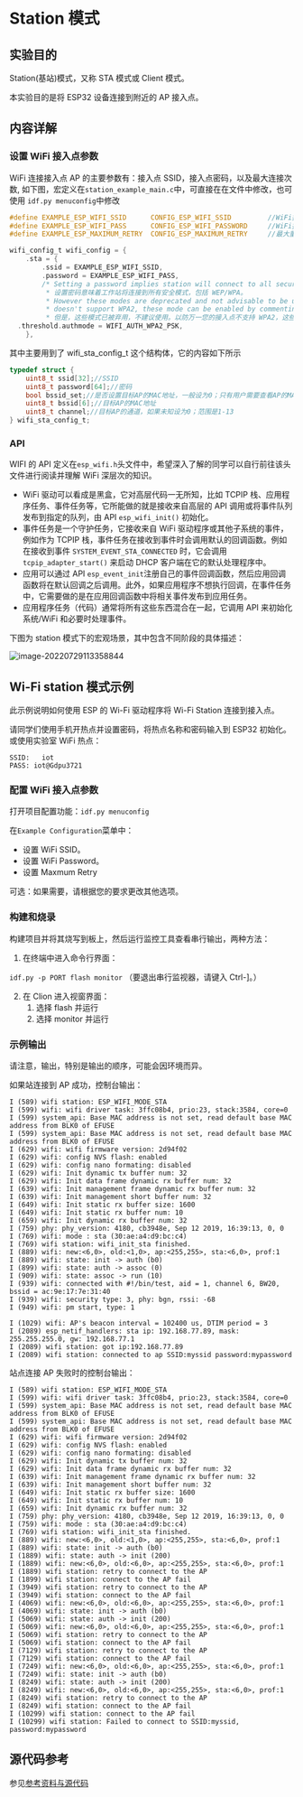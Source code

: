 # Station 模式

## 实验目的

Station(基站)模式，又称 STA 模式或 Client 模式。

本实验目的是将 ESP32 设备连接到附近的 AP 接入点。

## 内容详解

### 设置 WiFi 接入点参数

WiFi 连接接入点 AP 的主要参数有：接入点 SSID，接入点密码，以及最大连接次数, 如下图，宏定义在`station_example_main.c`中，可直接在在文件中修改，也可使用 `idf.py menuconfig`中修改

```c
#define EXAMPLE_ESP_WIFI_SSID      CONFIG_ESP_WIFI_SSID			//WiFi接入点名
#define EXAMPLE_ESP_WIFI_PASS      CONFIG_ESP_WIFI_PASSWORD		//WiFi接入点密码
#define EXAMPLE_ESP_MAXIMUM_RETRY  CONFIG_ESP_MAXIMUM_RETRY		//最大重连次数
```

```c
wifi_config_t wifi_config = {
    .sta = {
        .ssid = EXAMPLE_ESP_WIFI_SSID,
        .password = EXAMPLE_ESP_WIFI_PASS,
        /* Setting a password implies station will connect to all security modes including WEP/WPA.
         * 设置密码意味着工作站将连接到所有安全模式，包括 WEP/WPA。
         * However these modes are deprecated and not advisable to be used. Incase your Access point
         * doesn't support WPA2, these mode can be enabled by commenting below line
         * 但是，这些模式已被弃用，不建议使用。以防万一您的接入点不支持 WPA2，这些模式可以通过下面的注释来启用*/
  .threshold.authmode = WIFI_AUTH_WPA2_PSK,
    },
```

其中主要用到了 wifi_sta_config_t 这个结构体，它的内容如下所示

```c
typedef struct {
    uint8_t ssid[32];//SSID
    uint8_t password[64];//密码
    bool bssid_set;//是否设置目标AP的MAC地址，一般设为0；只有用户需要查看AP的MAC地址时才设为1
    uint8_t bssid[6];//目标AP的MAC地址
    uint8_t channel;//目标AP的通道，如果未知设为0；范围是1-13
} wifi_sta_config_t;
```

### API

WIFI 的 API 定义在`esp_wifi.h`头文件中，希望深入了解的同学可以自行前往该头文件进行阅读并理解 WiFi 深层次的知识。

- WiFi 驱动可以看成是黑盒，它对高层代码一无所知，比如 TCPIP 栈、应用程序任务、事件任务等，它所能做的就是接收来自高层的 API 调用或将事件队列发布到指定的队列，由 API `esp_wifi_init()` 初始化。
- 事件任务是一个守护任务，它接收来自 WiFi 驱动程序或其他子系统的事件，例如作为 TCPIP 栈，事件任务在接收到事件时会调用默认的回调函数。例如在接收到事件 `SYSTEM_EVENT_STA_CONNECTED` 时，它会调用 `tcpip_adapter_start()` 来启动 DHCP 客户端在它的默认处理程序中。
- 应用可以通过 API `esp_event_init`注册自己的事件回调函数，然后应用回调函数将在默认回调之后调用。此外，如果应用程序不想执行回调，在事件任务中，它需要做的是在应用回调函数中将相关事件发布到应用任务。
- 应用程序任务（代码）通常将所有这些东西混合在一起，它调用 API 来初始化系统/WiFi 和必要时处理事件。

下图为 station 模式下的宏观场景，其中包含不同阶段的具体描述：

![image-20220729113358844](../IMG/image-20220729113358844.png)

## Wi-Fi station 模式示例

此示例说明如何使用 ESP 的 Wi-Fi 驱动程序将 Wi-Fi Station 连接到接入点。

请同学们使用手机开热点并设置密码，将热点名称和密码输入到 ESP32 初始化。或使用实验室 WiFi 热点：

```shell
SSID:	iot
PASS: iot@Gdpu3721
```

### 配置 WiFi 接入点参数

打开项目配置功能：`idf.py menuconfig`

在`Example Configuration`菜单中：

- 设置 WiFi SSID。
- 设置 WiFi Password。
- 设置 Maxmum Retry

可选：如果需要，请根据您的要求更改其他选项。

### 构建和烧录

构建项目并将其烧写到板上，然后运行监控工具查看串行输出，两种方法：

1. 在终端中进入命令行界面：

`idf.py -p PORT flash monitor` （要退出串行监视器，请键入 Ctrl-]。）

2. 在 Clion 进入视窗界面：
   1. 选择 flash 并运行
   2. 选择 monitor 并运行

### 示例输出

请注意，输出，特别是输出的顺序，可能会因环境而异。

如果站连接到 AP 成功，控制台输出：

```
I (589) wifi station: ESP_WIFI_MODE_STA
I (599) wifi: wifi driver task: 3ffc08b4, prio:23, stack:3584, core=0
I (599) system_api: Base MAC address is not set, read default base MAC address from BLK0 of EFUSE
I (599) system_api: Base MAC address is not set, read default base MAC address from BLK0 of EFUSE
I (629) wifi: wifi firmware version: 2d94f02
I (629) wifi: config NVS flash: enabled
I (629) wifi: config nano formating: disabled
I (629) wifi: Init dynamic tx buffer num: 32
I (629) wifi: Init data frame dynamic rx buffer num: 32
I (639) wifi: Init management frame dynamic rx buffer num: 32
I (639) wifi: Init management short buffer num: 32
I (649) wifi: Init static rx buffer size: 1600
I (649) wifi: Init static rx buffer num: 10
I (659) wifi: Init dynamic rx buffer num: 32
I (759) phy: phy_version: 4180, cb3948e, Sep 12 2019, 16:39:13, 0, 0
I (769) wifi: mode : sta (30:ae:a4:d9:bc:c4)
I (769) wifi station: wifi_init_sta finished.
I (889) wifi: new:<6,0>, old:<1,0>, ap:<255,255>, sta:<6,0>, prof:1
I (889) wifi: state: init -> auth (b0)
I (899) wifi: state: auth -> assoc (0)
I (909) wifi: state: assoc -> run (10)
I (939) wifi: connected with #!/bin/test, aid = 1, channel 6, BW20, bssid = ac:9e:17:7e:31:40
I (939) wifi: security type: 3, phy: bgn, rssi: -68
I (949) wifi: pm start, type: 1

I (1029) wifi: AP's beacon interval = 102400 us, DTIM period = 3
I (2089) esp_netif_handlers: sta ip: 192.168.77.89, mask: 255.255.255.0, gw: 192.168.77.1
I (2089) wifi station: got ip:192.168.77.89
I (2089) wifi station: connected to ap SSID:myssid password:mypassword
```

站点连接 AP 失败时的控制台输出：

```
I (589) wifi station: ESP_WIFI_MODE_STA
I (599) wifi: wifi driver task: 3ffc08b4, prio:23, stack:3584, core=0
I (599) system_api: Base MAC address is not set, read default base MAC address from BLK0 of EFUSE
I (599) system_api: Base MAC address is not set, read default base MAC address from BLK0 of EFUSE
I (629) wifi: wifi firmware version: 2d94f02
I (629) wifi: config NVS flash: enabled
I (629) wifi: config nano formating: disabled
I (629) wifi: Init dynamic tx buffer num: 32
I (629) wifi: Init data frame dynamic rx buffer num: 32
I (639) wifi: Init management frame dynamic rx buffer num: 32
I (639) wifi: Init management short buffer num: 32
I (649) wifi: Init static rx buffer size: 1600
I (649) wifi: Init static rx buffer num: 10
I (659) wifi: Init dynamic rx buffer num: 32
I (759) phy: phy_version: 4180, cb3948e, Sep 12 2019, 16:39:13, 0, 0
I (759) wifi: mode : sta (30:ae:a4:d9:bc:c4)
I (769) wifi station: wifi_init_sta finished.
I (889) wifi: new:<6,0>, old:<1,0>, ap:<255,255>, sta:<6,0>, prof:1
I (889) wifi: state: init -> auth (b0)
I (1889) wifi: state: auth -> init (200)
I (1889) wifi: new:<6,0>, old:<6,0>, ap:<255,255>, sta:<6,0>, prof:1
I (1889) wifi station: retry to connect to the AP
I (1899) wifi station: connect to the AP fail
I (3949) wifi station: retry to connect to the AP
I (3949) wifi station: connect to the AP fail
I (4069) wifi: new:<6,0>, old:<6,0>, ap:<255,255>, sta:<6,0>, prof:1
I (4069) wifi: state: init -> auth (b0)
I (5069) wifi: state: auth -> init (200)
I (5069) wifi: new:<6,0>, old:<6,0>, ap:<255,255>, sta:<6,0>, prof:1
I (5069) wifi station: retry to connect to the AP
I (5069) wifi station: connect to the AP fail
I (7129) wifi station: retry to connect to the AP
I (7129) wifi station: connect to the AP fail
I (7249) wifi: new:<6,0>, old:<6,0>, ap:<255,255>, sta:<6,0>, prof:1
I (7249) wifi: state: init -> auth (b0)
I (8249) wifi: state: auth -> init (200)
I (8249) wifi: new:<6,0>, old:<6,0>, ap:<255,255>, sta:<6,0>, prof:1
I (8249) wifi station: retry to connect to the AP
I (8249) wifi station: connect to the AP fail
I (10299) wifi station: connect to the AP fail
I (10299) wifi station: Failed to connect to SSID:myssid, password:mypassword
```



## 源代码参考

参见[参考资料与源代码](../../reference.rst)
